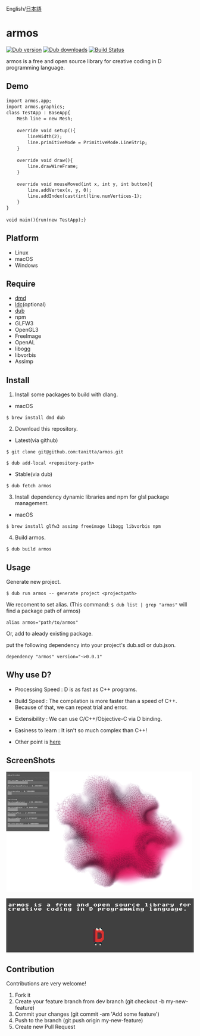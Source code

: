 English/[日本語](https://github.com/tanitta/armos/blob/master/README.ja.md)

armos
====

[![Dub version](https://img.shields.io/dub/v/armos.svg)](https://code.dlang.org/packages/armos)
[![Dub downloads](https://img.shields.io/dub/dt/armos.svg)](https://code.dlang.org/packages/armos)
[![Build Status](https://travis-ci.org/tanitta/armos.svg?branch=dev)](https://travis-ci.org/tanitta/armos)

armos is a free and open source library for creative coding in D programming language.


## Demo

```
import armos.app;
import armos.graphics;
class TestApp : BaseApp{
    Mesh line = new Mesh;

    override void setup(){
        lineWidth(2);
        line.primitiveMode = PrimitiveMode.LineStrip;
    }

    override void draw(){
        line.drawWireFrame;
    }

    override void mouseMoved(int x, int y, int button){
        line.addVertex(x, y, 0);
        line.addIndex(cast(int)line.numVertices-1);
    }
}

void main(){run(new TestApp);}
```

## Platform

- Linux
- macOS
- Windows

## Require

- [dmd](https://dlang.org/)
- [ldc](https://github.com/ldc-developers/ldc)(optional)
- [dub](http://code.dlang.org/)
- npm
- GLFW3
- OpenGL3
- FreeImage
- OpenAL
- libogg
- libvorbis
- Assimp


## Install

1. Install some packages to build with dlang.
  - macOS
  ```
  $ brew install dmd dub
  ```

2. Download this repository.
  - Latest(via github)
  ```
  $ git clone git@github.com:tanitta/armos.git
  ```
  ```
  $ dub add-local <repository-path>
  ```

  - Stable(via dub)
  ```
  $ dub fetch armos
  ```

3. Install dependency dynamic libraries and npm for glsl package management.
  - macOS
  ```
  $ brew install glfw3 assimp freeimage libogg libvorbis npm
  ```

4. Build armos.
  ```
  $ dub build armos
  ```

## Usage

Generate new project.

```
$ dub run armos -- generate project <projectpath>
```

We recoment to set alias. (This command: `$ dub list | grep "armos"` will find a package  path of armos)

```
alias armos="path/to/armos"
```

Or, add to aleady existing package.

put the following dependency into your project's dub.sdl or dub.json.

```
dependency "armos" version="~>0.0.1"
```

## Why use D?

- Processing Speed : D is as fast as C++ programs.

- Build Speed : The compilation is more faster than a speed of C++. Because of that, we can repeat trial and error.

- Extensibility : We can use C/C++/Objective-C via D binding.

- Easiness to learn : It isn't so much complex than C++!

- Other point is [here](http://dlang.org/index.html)


## ScreenShots

![ss1](https://github.com/tanitta/armos/blob/dev/ss/ss1.png)

![ss2](https://github.com/tanitta/armos/blob/dev/ss/ss2.png)


## Contribution

Contributions are very welcome!

1. Fork it
2. Create your feature branch from dev branch (git checkout -b my-new-feature)
3. Commit your changes (git commit -am 'Add some feature')
4. Push to the branch (git push origin my-new-feature)
5. Create new Pull Request
